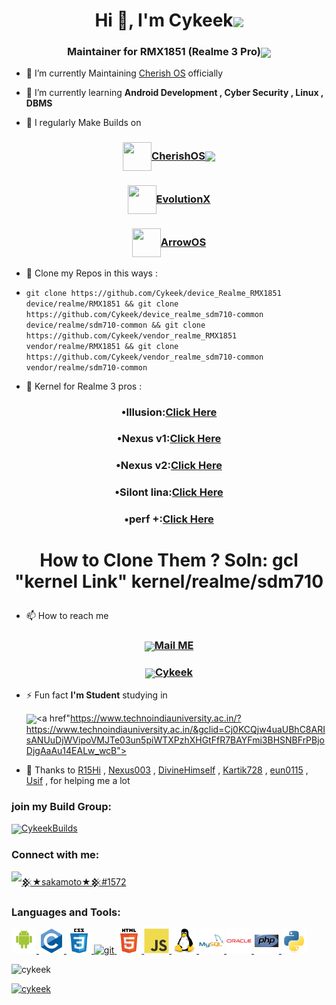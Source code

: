 <h1 align="center">Hi 👋, I'm Cykeek<img align="center" src="https://img.icons8.com/external-kiranshastry-lineal-color-kiranshastry/64/undefined/external-developer-coding-kiranshastry-lineal-color-kiranshastry.png"/></h1>
<h3 align="center">Maintainer for RMX1851 (Realme 3 Pro)<img align="center" src="https://img.icons8.com/cute-clipart/64/undefined/android.png"/></h3>


- 🔭 I’m currently Maintaining [Cherish OS](https://github.com/CherishOS) officially

- 🌱 I’m currently learning **Android Development , Cyber Security , Linux , DBMS**

- 📝 I regularly Make Builds on 
<p align="center"><h3 align="center"><img align="center" src="https://avatars.githubusercontent.com/u/63174434?s=200&v=4"style="width:46px;height:46px;"><a href="https://github.com/CherishOS">CherishOS<img align="center" src="https://img.icons8.com/ios-glyphs/30/undefined/verified-account--v2.png"/></p></h3></a>
<p align="center"><h3 align="center"><img align="center" src="https://avatars.githubusercontent.com/u/66854612?s=200&v=4" style="width:46px;height:46px;"><a href="https://github.com/Evolution-X">EvolutionX</p></h3></a>
<p align="center"><h3 align="center"><img align="center" src="https://avatars.githubusercontent.com/u/40351870?s=200&v=4" style="width:46px;height:46px;"><a href="https://github.com/ArrowOS">ArrowOS</p></h3></a>

- 🌭 Clone my Repos in this ways : 

- ```git clone https://github.com/Cykeek/device_Realme_RMX1851 device/realme/RMX1851 && git clone https://github.com/Cykeek/device_realme_sdm710-common device/realme/sdm710-common && git clone https://github.com/Cykeek/vendor_realme_RMX1851 vendor/realme/RMX1851 && git clone https://github.com/Cykeek/vendor_realme_sdm710-common vendor/realme/sdm710-common ```

- 🧠 Kernel for Realme 3 pros : 
<p align="center"><h3 align="center">•Illusion:<a href="https://github.com/Blaster4385/IllusionX_sdm710.git">Click Here</p></h3></a>
<p align="center"><h3 align="center">•Nexus v1:<a href="https://github.com/projects-nexus/kernel_realme_sdm710.git">Click Here</p></h3></a>
<p align="center"><h3 align="center">•Nexus v2:<a href="https://github.com/projects-nexus/kernel_realme_sdm710/tree/staging">Click Here</p></h3></a>
<p align="center"><h3 align="center">•Silont lina:<a href="https://github.com/silont-project/kernel_realme_RMX1851.git">Click Here</p></h3></a>
<p align="center"><h3 align="center">•perf +:<a href="https://github.com/HyperTeam/android_kernel_realme_sdm710.git">Click Here</p></h3></a>

<p align="center"><h1 align="center">How to Clone Them ? Soln: gcl "kernel Link" kernel/realme/sdm710</p></h1>

- 📫 How to reach me 
<h3 align="center"><a href="mailto:dsilence001@gmail.com"><img align="center" src="https://img.icons8.com/color/48/undefined/gmail-new.png"/>Mail ME</h3></a>
<h3 align="center"><a href="https://t.me/Cykeek"><img align="center" src="https://img.icons8.com/color/48/undefined/telegram-app--v1.png"/>Cykeek</h3></a>

- ⚡ Fun fact **I'm Student** studying in <p><img align="center" src="https://www.technoindiauniversity.ac.in/images/techno-indiauniversity-logo-black.png"><a href"https://www.technoindiauniversity.ac.in/?https://www.technoindiauniversity.ac.in/&gclid=Cj0KCQjw4uaUBhC8ARIsANUuDjWVipoVMJTe03un5piWTXPzhXHGtFfR7BAYFmi3BHSNBFrPBjoDjgAaAu14EALw_wcB"></a></p>

- 💁 Thanks to <a href="https://github.com/R15Hi">R15Hi</a> , <a href="https://github.com/Nexus003">Nexus003</a> , <a href="https://t.me/DivineHimself">DivineHimself</a> , <a href="https://github.com/Kartik728">Kartik728</a> , <a href="https://github.com/eun0115">eun0115</a> , <a href="https://github.com/UsiFX">Usif</a> , for helping me a lot 

<h3>join my Build Group:</h3>
<a href="https://t.me/CykeekBuilds"><img align="center" src="https://img.icons8.com/color/48/undefined/telegram-app--v1.png"/>CykeekBuilds</h3></a>

<h3 align="left">Connect with me:</h3>
<p align="left">
<a href="https://discord.gg/𒆜★sakamoto★𒆜#1572" target="blank"><img align="center" src="https://raw.githubusercontent.com/rahuldkjain/github-profile-readme-generator/master/src/images/icons/Social/discord.svg" alt="𒆜★sakamoto★𒆜#1572" height="30" width="40" /></a>
</p>

<h3 align="left">Languages and Tools:</h3>
<p align="left"> <a href="https://developer.android.com" target="_blank" rel="noreferrer"> <img src="https://raw.githubusercontent.com/devicons/devicon/master/icons/android/android-original-wordmark.svg" alt="android" width="40" height="40"/> </a> <a href="https://www.cprogramming.com/" target="_blank" rel="noreferrer"> <img src="https://raw.githubusercontent.com/devicons/devicon/master/icons/c/c-original.svg" alt="c" width="40" height="40"/> </a> <a href="https://www.w3schools.com/css/" target="_blank" rel="noreferrer"> <img src="https://raw.githubusercontent.com/devicons/devicon/master/icons/css3/css3-original-wordmark.svg" alt="css3" width="40" height="40"/> </a> <a href="https://git-scm.com/" target="_blank" rel="noreferrer"> <img src="https://www.vectorlogo.zone/logos/git-scm/git-scm-icon.svg" alt="git" width="40" height="40"/> </a> <a href="https://www.w3.org/html/" target="_blank" rel="noreferrer"> <img src="https://raw.githubusercontent.com/devicons/devicon/master/icons/html5/html5-original-wordmark.svg" alt="html5" width="40" height="40"/> </a> <a href="https://developer.mozilla.org/en-US/docs/Web/JavaScript" target="_blank" rel="noreferrer"> <img src="https://raw.githubusercontent.com/devicons/devicon/master/icons/javascript/javascript-original.svg" alt="javascript" width="40" height="40"/> </a> <a href="https://www.linux.org/" target="_blank" rel="noreferrer"> <img src="https://raw.githubusercontent.com/devicons/devicon/master/icons/linux/linux-original.svg" alt="linux" width="40" height="40"/> </a> <a href="https://www.mysql.com/" target="_blank" rel="noreferrer"> <img src="https://raw.githubusercontent.com/devicons/devicon/master/icons/mysql/mysql-original-wordmark.svg" alt="mysql" width="40" height="40"/> </a> <a href="https://www.oracle.com/" target="_blank" rel="noreferrer"> <img src="https://raw.githubusercontent.com/devicons/devicon/master/icons/oracle/oracle-original.svg" alt="oracle" width="40" height="40"/> </a> <a href="https://www.php.net" target="_blank" rel="noreferrer"> <img src="https://raw.githubusercontent.com/devicons/devicon/master/icons/php/php-original.svg" alt="php" width="40" height="40"/> </a> <a href="https://www.python.org" target="_blank" rel="noreferrer"> <img src="https://raw.githubusercontent.com/devicons/devicon/master/icons/python/python-original.svg" alt="python" width="40" height="40"/> </a> </p>

<p align="left"> <img src="https://komarev.com/ghpvc/?username=cykeek&label=Profile%20views&color=0e75b6&style=flat" alt="cykeek" /> </p>

<p align="left"> <a href="https://github.com/ryo-ma/github-profile-trophy"><img src="https://github-profile-trophy.vercel.app/?username=cykeek" alt="cykeek" /></a> </p>
